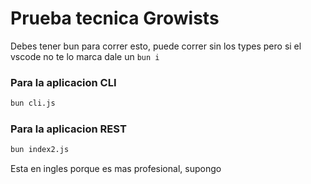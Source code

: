 # Prueba tecnica Growists
Debes tener bun para correr esto, puede correr sin los types pero si el vscode no te lo marca dale un `bun i`
### Para la aplicacion CLI
```bash
bun cli.js
```  
### Para la aplicacion REST
```bash
bun index2.js
```
Esta en ingles porque es mas profesional, supongo
